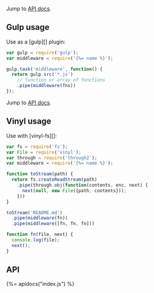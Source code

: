 
Jump to [API docs](#api).

## Gulp usage

Use as a [gulp][] plugin:

```js
var gulp = require('gulp');
var middleware = require('{%= name %}');

gulp.task('middleware', function() {
  return gulp.src('*.js')
    // function or array of functions
    .pipe(middleware(fns))
});
```

Jump to [API docs](#api).

## Vinyl usage

Use with [vinyl-fs][]:

```js
var fs = require('fs');
var File = require('vinyl');
var through = require('through2');
var middleware = require('{%= name %}');

function toStream(path) {
  return fs.createReadStream(path)
    .pipe(through.obj(function(contents, enc, next) {
      next(null, new File({path, contents}));
    }))
}

toStream('README.md')
  .pipe(middleware(fn))
  .pipe(middleware([fn, fn, fn]))

function fn(file, next) {
  console.log(file);
  next();
}
```

## API
{%= apidocs("index.js") %}
